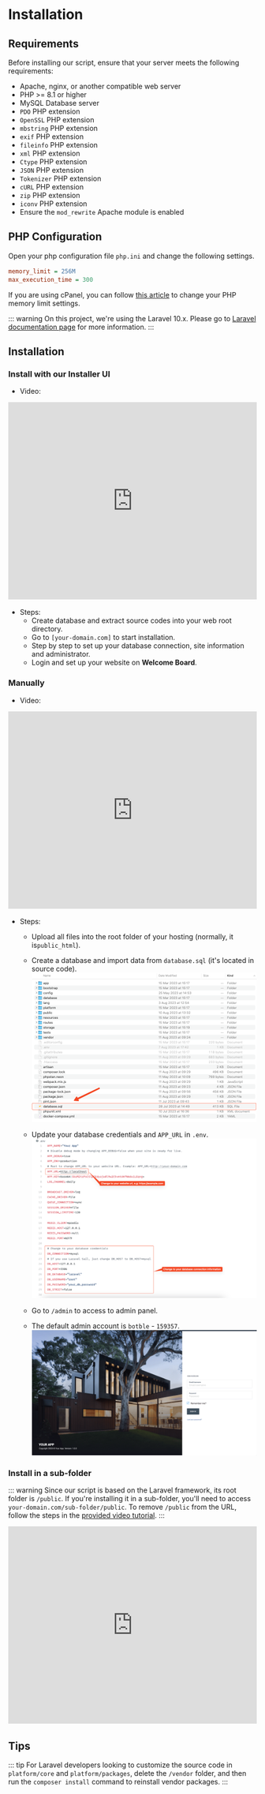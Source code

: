 # Installation

## Requirements

Before installing our script, ensure that your server meets the following requirements:

- Apache, nginx, or another compatible web server
- PHP >= 8.1 or higher
- MySQL Database server
- `PDO` PHP extension
- `OpenSSL` PHP extension
- `mbstring` PHP extension
- `exif` PHP extension
- `fileinfo` PHP extension
- `xml` PHP extension
- `Ctype` PHP extension
- `JSON` PHP extension
- `Tokenizer` PHP extension
- `cURL` PHP extension
- `zip` PHP extension
- `iconv` PHP extension
- Ensure the `mod_rewrite` Apache module is enabled

## PHP Configuration

Open your php configuration file `php.ini` and change the following settings.

```ini
memory_limit = 256M
max_execution_time = 300
```

If you are using cPanel, you can follow [this article](https://chemicloud.com/kb/article/how-to-increase-the-php-memory-limit-in-cpanel/) to change your PHP memory limit settings.

::: warning
On this project, we're using the Laravel 10.x. Please go to [Laravel documentation page](https://laravel.com/docs/10.x)
for more information.
:::

## Installation

### Install with our Installer UI

- Video:

<iframe width="100%" height="400" src="https://www.youtube.com/embed/iam99NkUIu0" title="YouTube video player" frameborder="0" allow="accelerometer; autoplay; clipboard-write; encrypted-media; gyroscope; picture-in-picture; web-share" allowfullscreen></iframe>

- Steps:
  - Create database and extract source codes into your web root directory.
  - Go to `[your-domain.com]` to start installation.
  - Step by step to set up your database connection, site information and administrator.
  - Login and set up your website on **Welcome Board**.

### Manually

- Video:

<iframe width="100%" height="400" src="https://www.youtube.com/embed/zFbWYpjuFJk" title="YouTube video player" frameborder="0" allow="accelerometer; autoplay; clipboard-write; encrypted-media; gyroscope; picture-in-picture; web-share" allowfullscreen></iframe>

- Steps:

  - Upload all files into the root folder of your hosting (normally, it is`public_html`).

  - Create a database and import data from `database.sql` (it's located in source code).
    ![Database](./images/installation-1.png)

  - Update your database credentials and `APP_URL` in `.env`.
    ![Env](./images/installation-2.png)

  - Go to `/admin` to access to admin panel.

  - The default admin account is `botble` - `159357`.
    ![Login](./images/installation-3.png)

### Install in a sub-folder

::: warning
Since our script is based on the Laravel framework, its root folder is `/public`. If you're installing it in a sub-folder,
you'll need to access `your-domain.com/sub-folder/public`. To remove `/public` from the URL, follow the steps in
the [provided video tutorial](https://youtu.be/XdAYETd04iA).
:::

<iframe width="100%" height="400" src="https://www.youtube.com/embed/XdAYETd04iA" title="YouTube video player" frameborder="0" allow="accelerometer; autoplay; clipboard-write; encrypted-media; gyroscope; picture-in-picture; web-share" allowfullscreen></iframe>

## Tips

::: tip
For Laravel developers looking to customize the source code in `platform/core` and `platform/packages`, delete
the `/vendor` folder, and then run the `composer install` command to reinstall vendor packages.
:::
